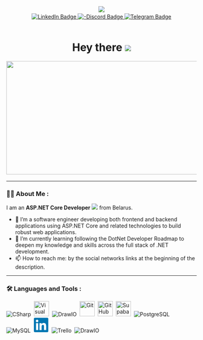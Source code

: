 <div id="header" align="center">
  <img src="https://media3.giphy.com/media/v1.Y2lkPTc5MGI3NjExMG5heXdwajRuMm15bXc2bnU5enJxaTR3NjYzNHpxZHppMzdieTgxMCZlcD12MV9pbnRlcm5hbF9naWZfYnlfaWQmY3Q9Zw/JqmupuTVZYaQX5s094/giphy.gif" width="200"/>
</div>

<div align="center" id="badges">
  <a href="your-linkedin-URL">
    <img src="https://img.shields.io/badge/LinkedIn-007acc?style=for-the-badge&logo=linkedin&logoColor=white" alt="LinkedIn Badge"/>
  </a>
<a href="your-Discord-URL">
  <img src="https://img.shields.io/badge/-Discord-6666ff?style=for-the-badge&logo=discord&logoColor=white" alt="-Discord Badge"/>
</a>
  <a href="your-telegram-URL">
    <img src="https://img.shields.io/badge/Telegram-0099ff?style=for-the-badge&logo=telegram&logoColor=white" alt="Telegram Badge"/>
  </a>
</div>
<div align="center" id="counter"><img src="https://komarev.com/ghpvc/?username=stquremwork&style=flat-square&color=6666ff" alt=""/></div>

<div align="center">
  <h1>
  Hey there
  <img src="https://media.giphy.com/media/hvRJCLFzcasrR4ia7z/giphy.gif" width="30px"/>
</h1>
</div>

<div align="center">
  <img src="https://i.gifer.com/6vIk.gif" width="600" height="300"/>
</div>

---
### :man_technologist: About Me :
I am an **ASP.NET Core Developer** <img src="https://media.giphy.com/media/WUlplcMpOCEmTGBtBW/giphy.gif" width="30"> from Belarus.  
- 🔭 I’m a software engineer developing both frontend and backend applications using ASP.NET Core and related technologies to build robust web applications.
- 🌱 I’m currently learning following the DotNet Developer Roadmap to deepen my knowledge and skills across the full stack of .NET development.
- 📫 How to reach me: by the social networks links at the beginning of the description.
  
---
### :hammer_and_wrench: Languages and Tools :
<div>
  <img src="https://github.com/stquremwork/My-profile-services-iscons-logo/blob/main/C%23.ico" title="CSharp" alt="CSharp" width="40" height="40"/>&nbsp;
  <img src="https://github.com/stquremwork/My-profile-services-iscons-logo/blob/main/VisualStudio.ico" title="Visual Studio" **alt="Visual Studio" width="40" height="40"/>&nbsp;
  <img src="https://github.com/stquremwork/My-profile-services-iscons-logo/blob/main/NetFramework.ico" title="DrawIO"  alt="DrawIO" width="40" height="40"/>&nbsp;
  <img src="https://github.com/stquremwork/My-profile-services-iscons-logo/blob/main/Git.ico" title="Git" **alt="Git" width="40" height="40"/>&nbsp;
  <img src="https://github.com/stquremwork/My-profile-services-iscons-logo/blob/main/GitHub%20Desktop.ico" title="GitHub" **alt="GitHub" width="40" height="40"/>&nbsp;
  <img src="https://github.com/stquremwork/My-profile-services-iscons-logo/blob/main/Supabase.ico" title="Supabase" **alt="Supabase" width="40" height="40"/>&nbsp;
  <img src="https://github.com/stquremwork/My-profile-services-iscons-logo/blob/main/PostgreSql.ico" title="PostgreSQL"  alt="PostgreSQL" width="40" height="40"/>&nbsp;
  <img src="https://github.com/stquremwork/My-profile-services-iscons-logo/blob/main/MySql.ico" title="MySQL"  alt="MySQL" width="40" height="40"/>&nbsp;
  <img src="https://github.com/devicons/devicon/blob/master/icons/linkedin/linkedin-original.svg" title="LinkedIn"  alt="LinkedIn" width="40" height="40"/>&nbsp;
  <img src="https://github.com/stquremwork/My-profile-services-iscons-logo/blob/main/Trello.ico" title="Trello"  alt="Trello" width="40" height="40"/>&nbsp;
  <img src="https://github.com/stquremwork/My-profile-services-iscons-logo/blob/main/Drawio.ico" title="DrawIO"  alt="DrawIO" width="40" height="40"/>&nbsp;
</div>





<!--
**stquremwork/stquremwork** is a ✨ _special_ ✨ repository because its `README.md` (this file) appears on your GitHub profile.
Here are some ideas to get you started:
- 🔭 I’m currently working on ...
- 🌱 I’m currently learning ...
- 👯 I’m looking to collaborate on ...
- 🤔 I’m looking for help with ...
- 💬 Ask me about ...
- 📫 How to reach me: ...
- 😄 Pronouns: ...
- ⚡ Fun fact: ...
-->
